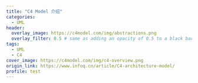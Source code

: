 ```yaml
---
title: "C4 Model 介绍"
categories:
  - UML
header:
  overlay_image: https://c4model.com/img/abstractions.png
  overlay_filter: 0.5 # same as adding an opacity of 0.5 to a black background 
tags:
  - UML
  - C4
cover_image: https://c4model.com/img/c4-overview.png
origin_link: https://www.infoq.cn/article/C4-architecture-model/
profile: test
---
```


